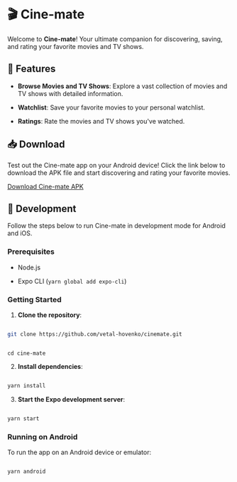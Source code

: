
  

# 🎬 Cine-mate

  

Welcome to **Cine-mate**! Your ultimate companion for discovering, saving, and rating your favorite movies and TV shows.

  

## 📱 Features

  

- **Browse Movies and TV Shows**: Explore a vast collection of movies and TV shows with detailed information.

- **Watchlist**: Save your favorite movies to your personal watchlist.

- **Ratings**: Rate the movies and TV shows you've watched.

  

## 📥 Download

  

Test out the Cine-mate app on your Android device! Click the link below to download the APK file and start discovering and rating your favorite movies.

  

[Download Cine-mate APK](https://www.dropbox.com/scl/fi/a30uyuc9map75ecdq1uuf/Cine-mate.apk?rlkey=lxu62bryln5y8ufwlku3s6m3g&st=m4oijzo5&dl=0)

  

## 🚀 Development

  

Follow the steps below to run Cine-mate in development mode for Android and iOS.

  

### Prerequisites

  

- Node.js

- Expo CLI (`yarn global add expo-cli`)

  

### Getting Started

  

1. **Clone the repository**:

```sh

git clone https://github.com/vetal-hovenko/cinemate.git

```

```

cd cine-mate

```

  

2. **Install dependencies**:

```sh

yarn install

```

  

3. **Start the Expo development server**:

```sh

yarn start

```

  

### Running on Android

  

To run the app on an Android device or emulator:

```

yarn android

```